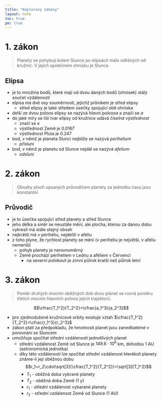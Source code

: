 ```yaml
---
title: "Keplerovy zákony"
layout: note
toc: true
pm: true
---
```

# 1. zákon
> Planety se pohybují kolem Slunce po elipsách málo odlišných od kružnic. V jejich společném ohnisku je Slunce.
## Elipsa
- je to množina bodů, které mají od dvou daných bodů (ohnisek) stálý součet vzdáleností
- elpisa má dvě osy souměrnosti, jejichž průnikem je střed elipsy
    - střed elipsy je také středem úsečky spojující obě ohniska
- delší ze dvou poloos elipsy se nazývá _hlavní poloosa_ a značí se _a_
- do jaké míry se liší tvar elipsy od kružnice udává _číselná výstřednost_
    - značí se $e$
    - výstřednost Země je $0.0167$
    - výstřednost Pluta je $0.247$
- bod, v němž je planeta Slunci nejblíže se nazývá _perihelium_
    - _přísluní_
- bod, v němž je planetu od Slunce nejdál se nazývá _afelium_
    - _odsluní_
# 2. zákon
> Obsahy ploch opsaných průvodičem planety za jednotku času jsou konstantní
## Průvodič
- je to úsečka spojující střed planety a střed Slunce
- jeho délka a směr se neustále mění, ale plocha, kterou za danou dobu vykreslí má stále stejný obsah
- nejkrátší má v perihéliu, nejdelší v aféliu
- z toho plyne, že rychlost planety se mění (v perihéliu je největší, v aféliu nemenší)
    - pohyb planety je nerovnoměrný
    - Země prochází periheliem v Lednu a aféliem v Červenci
        - na severní polokouli je zimní půlrok kratší než půlrok letní
# 3. zákon
> Poměr druhých mocnin oběžných dob dvou planet se rovná poměru třetích mocnin hlavních poloos jejich trajektorií.

$$\cfrac{T_1^2}{T_2^2}=\cfrac{a_1^3}{a_2^3}$$
- pro zjednodušené kružnicové orbity existuje vztah $\cfrac{T_1^2}{T_2^2}=\cfrac{r_1^3}{r_2^3}$
- zákon platí za předpokladu, že hmotnosti planet jsou zanedbatelné v porovnání se Sluncem
- umožňuje spočítat střední vzdálenosti jednotlivých planet
    - střední vzdálenost Země od Slunce je $149.6\cdot{10^6}$ km, dohodou $1$ AU (astronomická jednotka)
    - díky této vzdálenosti lze spočítat střední vzdálenost kterékoli planety známe-li její oběžnou dobu
$$r_1=r_2\cdot\sqrt[3]{\cfrac{T_1^2}{T_2^2}}=\sqrt[3]{T_1^2}$$
        - $T_1$ - oběžná doba vybrané planety
        - $T_2$ - oběžná doba Země ($1$ y)
        - $r_1$ - střední vzdálenost vybarané planety
        - $r_2$ - střední vzdálenost Země od Slunce ($1$ AU)
